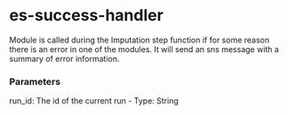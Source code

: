 # es-success-handler
Module is called during the Imputation step function if for some reason there is an error in one of the modules. It will send an sns message with a summary of error information.

### Parameters
run_id: The id of the current run - Type: String<br>
